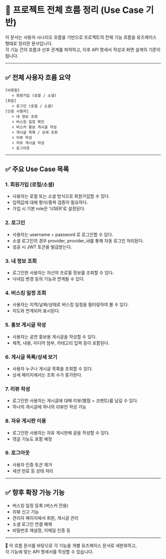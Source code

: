 # 🧭 프로젝트 전체 흐름 정리 (Use Case 기반)

이 문서는 사용자 시나리오 흐름을 기반으로 프로젝트의 전체 기능 흐름을 유즈케이스 형태로 정리한 문서입니다.  
각 기능 간의 흐름과 선후 관계를 파악하고, 이후 API 명세서 작성과 화면 설계의 기준이 됩니다.

---

## ✅ 전체 사용자 흐름 요약

```text
[비회원]
   ⬇ 회원가입 (로컬 / 소셜)
[회원]
   ⬇ 로그인 (로컬 / 소셜)
[인증 사용자]
   ⬇ 내 정보 조회
   ⬇ 버스킹 일정 확인
   ⬇ 버스커 홍보 게시글 작성
   ⬇ 게시글 목록 / 상세 조회
   ⬇ 리뷰 작성
   ⬇ 자유 게시글 작성
   ⬇ 로그아웃
```

---

## ✅ 주요 Use Case 목록

### 1. 회원가입 (로컬/소셜)
- 사용자는 로컬 또는 소셜 방식으로 회원가입할 수 있다.
- 입력값에 대해 형식/중복 검증이 필요하다.
- 가입 시 기본 role은 'USER'로 설정된다.

### 2. 로그인
- 사용자는 username + password 로 로그인할 수 있다.
- 소셜 로그인의 경우 provider, provider_id를 통해 자동 로그인 처리된다.
- 성공 시 JWT 토큰을 발급받는다.

### 3. 내 정보 조회
- 로그인한 사용자는 자신의 프로필 정보를 조회할 수 있다.
- 닉네임 변경 등의 기능과 연계될 수 있다.

### 4. 버스킹 일정 조회
- 사용자는 지역/날짜/상태로 버스킹 일정을 필터링하여 볼 수 있다.
- 지도와 연계되어 표시된다.

### 5. 홍보 게시글 작성
- 사용자는 공연 홍보용 게시글을 작성할 수 있다.
- 제목, 내용, 미디어 첨부, 카테고리 입력 등이 포함된다.

### 6. 게시글 목록/상세 보기
- 사용자 누구나 게시글 목록을 조회할 수 있다.
- 상세 페이지에서는 조회 수가 증가한다.

### 7. 리뷰 작성
- 로그인한 사용자는 게시글에 대해 리뷰(별점 + 코멘트)를 남길 수 있다.
- 하나의 게시글에 하나의 리뷰만 작성 가능

### 8. 자유 게시판 이용
- 로그인한 사용자는 자유 게시판에 글을 작성할 수 있다.
- 댓글 기능도 포함 예정

### 9. 로그아웃
- 사용자 인증 토큰 제거
- 세션 만료 등 상태 처리

---

## ✅ 향후 확장 가능 기능

- 버스킹 일정 등록 (버스커 전용)
- 리뷰 신고 기능
- 관리자 페이지에서 회원, 게시글 관리
- 소셜 로그인 연결 해제
- 비밀번호 재설정, 이메일 인증 등

---

📌 이 흐름 문서를 바탕으로 각 기능을 개별 유즈케이스 문서로 세분화하고,  
각 기능에 맞는 API 명세서를 작성할 수 있습니다.

